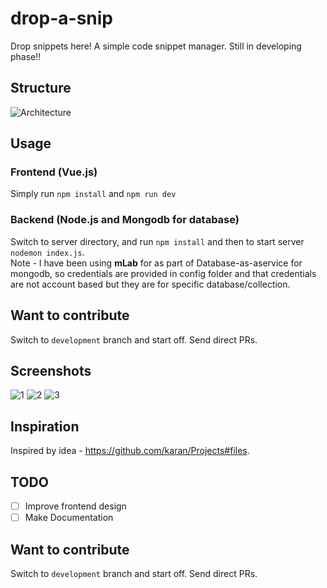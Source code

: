 # drop-a-snip
Drop snippets here! A simple code snippet manager. Still in developing phase!!

## Structure
![Architecture](https://i.imgur.com/citP2xr.png)

## Usage

### Frontend (Vue.js)
Simply run 
`npm install` and `npm run dev`

### Backend (Node.js and Mongodb for database)
Switch to server directory, and run `npm install` and then to start server `nodemon index.js`.</br>
Note - I have been using <b>mLab</b> for as part of Database-as-aservice for mongodb, so credentials are provided in config folder and that credentials are not account based but they are for specific database/collection.


## Want to contribute
Switch to `development` branch and start off. Send direct PRs.

## Screenshots
![1](https://i.imgur.com/D4LqKv0.png)
![2](https://i.imgur.com/wzZLxfM.png)
![3](https://i.imgur.com/cUpBPty.png)

## Inspiration
Inspired by idea - https://github.com/karan/Projects#files.

## TODO
- [ ] Improve frontend design
- [ ] Make Documentation

## Want to contribute
Switch to `development` branch and start off. Send direct PRs.
